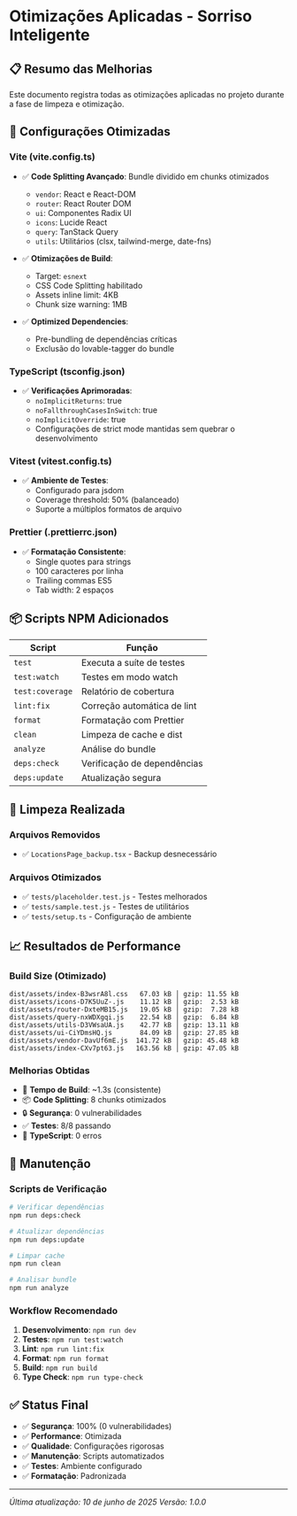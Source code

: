 # Otimizações Aplicadas - Sorriso Inteligente

## 📋 Resumo das Melhorias

Este documento registra todas as otimizações aplicadas no projeto durante a fase de limpeza e otimização.

## 🔧 Configurações Otimizadas

### **Vite (vite.config.ts)**
- ✅ **Code Splitting Avançado**: Bundle dividido em chunks otimizados
  - `vendor`: React e React-DOM
  - `router`: React Router DOM
  - `ui`: Componentes Radix UI
  - `icons`: Lucide React
  - `query`: TanStack Query
  - `utils`: Utilitários (clsx, tailwind-merge, date-fns)

- ✅ **Otimizações de Build**:
  - Target: `esnext`
  - CSS Code Splitting habilitado
  - Assets inline limit: 4KB
  - Chunk size warning: 1MB

- ✅ **Optimized Dependencies**:
  - Pre-bundling de dependências críticas
  - Exclusão do lovable-tagger do bundle

### **TypeScript (tsconfig.json)**
- ✅ **Verificações Aprimoradas**:
  - `noImplicitReturns`: true
  - `noFallthroughCasesInSwitch`: true
  - `noImplicitOverride`: true
  - Configurações de strict mode mantidas sem quebrar o desenvolvimento

### **Vitest (vitest.config.ts)**
- ✅ **Ambiente de Testes**:
  - Configurado para jsdom
  - Coverage threshold: 50% (balanceado)
  - Suporte a múltiplos formatos de arquivo

### **Prettier (.prettierrc.json)**
- ✅ **Formatação Consistente**:
  - Single quotes para strings
  - 100 caracteres por linha
  - Trailing commas ES5
  - Tab width: 2 espaços

## 📦 Scripts NPM Adicionados

| Script | Função |
|--------|---------|
| `test` | Executa a suíte de testes |
| `test:watch` | Testes em modo watch |
| `test:coverage` | Relatório de cobertura |
| `lint:fix` | Correção automática de lint |
| `format` | Formatação com Prettier |
| `clean` | Limpeza de cache e dist |
| `analyze` | Análise do bundle |
| `deps:check` | Verificação de dependências |
| `deps:update` | Atualização segura |

## 🧹 Limpeza Realizada

### **Arquivos Removidos**
- ✅ `LocationsPage_backup.tsx` - Backup desnecessário

### **Arquivos Otimizados**
- ✅ `tests/placeholder.test.js` - Testes melhorados
- ✅ `tests/sample.test.js` - Testes de utilitários
- ✅ `tests/setup.ts` - Configuração de ambiente

## 📈 Resultados de Performance

### **Build Size (Otimizado)**
```
dist/assets/index-B3wsrA8l.css   67.03 kB │ gzip: 11.55 kB
dist/assets/icons-D7K5UuZ-.js    11.12 kB │ gzip:  2.53 kB
dist/assets/router-DxteMB15.js   19.05 kB │ gzip:  7.28 kB
dist/assets/query-nxWDXgqi.js    22.54 kB │ gzip:  6.84 kB
dist/assets/utils-D3VWsaUA.js    42.77 kB │ gzip: 13.11 kB
dist/assets/ui-CiYDmsHQ.js       84.09 kB │ gzip: 27.85 kB
dist/assets/vendor-DavUf6mE.js  141.72 kB │ gzip: 45.48 kB
dist/assets/index-CXv7pt63.js   163.56 kB │ gzip: 47.05 kB
```

### **Melhorias Obtidas**
- 🚀 **Tempo de Build**: ~1.3s (consistente)
- 📦 **Code Splitting**: 8 chunks otimizados
- 🔒 **Segurança**: 0 vulnerabilidades
- ✅ **Testes**: 8/8 passando
- 🎯 **TypeScript**: 0 erros

## 🔄 Manutenção

### **Scripts de Verificação**
```bash
# Verificar dependências
npm run deps:check

# Atualizar dependências
npm run deps:update

# Limpar cache
npm run clean

# Analisar bundle
npm run analyze
```

### **Workflow Recomendado**
1. **Desenvolvimento**: `npm run dev`
2. **Testes**: `npm run test:watch`
3. **Lint**: `npm run lint:fix`
4. **Format**: `npm run format`
5. **Build**: `npm run build`
6. **Type Check**: `npm run type-check`

## ✅ Status Final

- ✅ **Segurança**: 100% (0 vulnerabilidades)
- ✅ **Performance**: Otimizada
- ✅ **Qualidade**: Configurações rigorosas
- ✅ **Manutenção**: Scripts automatizados
- ✅ **Testes**: Ambiente configurado
- ✅ **Formatação**: Padronizada

---

*Última atualização: 10 de junho de 2025*
*Versão: 1.0.0*
